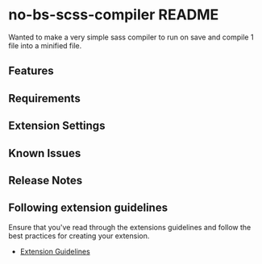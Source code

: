 # no-bs-scss-compiler README

Wanted to make a very simple sass compiler to run on save and compile 1 file into a minified file.

## Features

## Requirements

## Extension Settings

## Known Issues

## Release Notes

## Following extension guidelines

Ensure that you've read through the extensions guidelines and follow the best practices for creating your extension.

- [Extension Guidelines](https://code.visualstudio.com/api/references/extension-guidelines)
